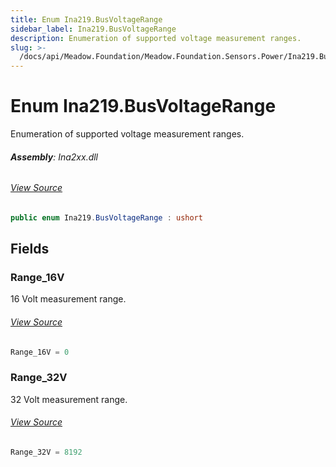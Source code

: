 ```yaml
---
title: Enum Ina219.BusVoltageRange
sidebar_label: Ina219.BusVoltageRange
description: Enumeration of supported voltage measurement ranges.
slug: >-
  /docs/api/Meadow.Foundation/Meadow.Foundation.Sensors.Power/Ina219.BusVoltageRange
---
```

# Enum Ina219.BusVoltageRange
Enumeration of supported voltage measurement ranges.

###### **Assembly**: Ina2xx.dll
###### [View Source](https://github.com/WildernessLabs/Meadow.Foundation.git/blob/develop/Source/Meadow.Foundation.Peripherals/Sensors.Power.Ina2xx/Driver/Drivers/Ina219.cs#L164)
```csharp title="Declaration"
public enum Ina219.BusVoltageRange : ushort
```
## Fields
### Range_16V
16 Volt measurement range.
###### [View Source](https://github.com/WildernessLabs/Meadow.Foundation.git/blob/develop/Source/Meadow.Foundation.Peripherals/Sensors.Power.Ina2xx/Driver/Drivers/Ina219.cs#L167)
```csharp title="Declaration"
Range_16V = 0
```
### Range_32V
32 Volt measurement range.
###### [View Source](https://github.com/WildernessLabs/Meadow.Foundation.git/blob/develop/Source/Meadow.Foundation.Peripherals/Sensors.Power.Ina2xx/Driver/Drivers/Ina219.cs#L169)
```csharp title="Declaration"
Range_32V = 8192
```
